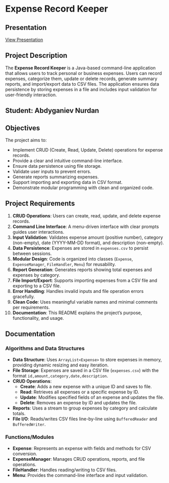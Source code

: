 # Expense Record Keeper

## Presentation
[View Presentation](https://drive.google.com/drive/folders/1h1UuqzGyfswWVQxZGfhhV9Lg6qSM2qk9?usp=drive_link)

## Project Description
The **Expense Record Keeper** is a Java-based command-line application that allows users to track personal or business expenses. Users can record expenses, categorize them, update or delete records, generate summary reports, and import/export data to CSV files. The application ensures data persistence by storing expenses in a file and includes input validation for user-friendly interaction.

## Student: Abdyganiev Nurdan

## Objectives
The project aims to:
- Implement CRUD (Create, Read, Update, Delete) operations for expense records.
- Provide a clear and intuitive command-line interface.
- Ensure data persistence using file storage.
- Validate user inputs to prevent errors.
- Generate reports summarizing expenses.
- Support importing and exporting data in CSV format.
- Demonstrate modular programming with clean and organized code.

## Project Requirements
1. **CRUD Operations**: Users can create, read, update, and delete expense records.
2. **Command Line Interface**: A menu-driven interface with clear prompts guides user interactions.
3. **Input Validation**: Validates expense amount (positive number), category (non-empty), date (YYYY-MM-DD format), and description (non-empty).
4. **Data Persistence**: Expenses are stored in `expenses.csv` to persist between sessions.
5. **Modular Design**: Code is organized into classes (`Expense`, `ExpenseManager`, `FileHandler`, `Menu`) for reusability.
6. **Report Generation**: Generates reports showing total expenses and expenses by category.
7. **File Import/Export**: Supports importing expenses from a CSV file and exporting to a CSV file.
8. **Error Handling**: Handles invalid inputs and file operation errors gracefully.
9. **Clean Code**: Uses meaningful variable names and minimal comments per requirements.
10. **Documentation**: This README explains the project’s purpose, functionality, and usage.

## Documentation
### Algorithms and Data Structures
- **Data Structure**: Uses `ArrayList<Expense>` to store expenses in memory, providing dynamic resizing and easy iteration.
- **File Storage**: Expenses are saved in a CSV file (`expenses.csv`) with the format `id,amount,category,date,description`.
- **CRUD Operations**:
  - **Create**: Adds a new expense with a unique ID and saves to file.
  - **Read**: Retrieves all expenses or a specific expense by ID.
  - **Update**: Modifies specified fields of an expense and updates the file.
  - **Delete**: Removes an expense by ID and updates the file.
- **Reports**: Uses a stream to group expenses by category and calculate totals.
- **File I/O**: Reads/writes CSV files line-by-line using `BufferedReader` and `BufferedWriter`.

### Functions/Modules
- **Expense**: Represents an expense with fields and methods for CSV conversion.
- **ExpenseManager**: Manages CRUD operations, reports, and file operations.
- **FileHandler**: Handles reading/writing to CSV files.
- **Menu**: Provides the command-line interface and input validation.
